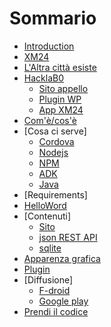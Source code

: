 # Sommario

* [Introduction](README.md)
* [XM24](xm24.md)
* [L'Altra città esiste](laltracitta.md)
* [HacklaB0](hacklabbo.md)
	* [Sito appello](hlb/appello.md)
	* [Plugin WP](hlb/ribbon.md)
	* [App XM24](hlb/app.md)
* [Com'è/cos'è](come.md)
* [Cosa ci serve]
	* [Cordova](cosa/cordova.md)
	* [Nodejs](cosa/nodejs.md)
	* [NPM](cosa/npm.md)
	* [ADK](cosa/adk.md)
	* [Java](cosa/java.md)
* [Requirements]
* [HelloWord](hello.md)
* [Contenuti]
	* [Sito](sito.md)
	* [json REST API](jsonrestapi.md)
	* [sqlite](sqlite.md)	
* [Apparenza grafica](grafica.md)
* [Plugin](plugin.md)
* [Diffusione]
	* [F-droid](distro/fdroid.md)
	* [Google play](distro/gplay.md)
* [Prendi il codice](code.md)

